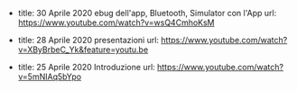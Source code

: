 
- title: 30 Aprile 2020 ebug dell'app, Bluetooth, Simulator con l'App
    url: https://www.youtube.com/watch?v=wsQ4CmhoKsM

- title: 28 Aprile 2020 presentazioni
    url: https://www.youtube.com/watch?v=XByBrbeC_Yk&feature=youtu.be
    
 - title: 25 Aprile 2020 Introduzione
     url: https://www.youtube.com/watch?v=5mNIAq5bYpo
 
